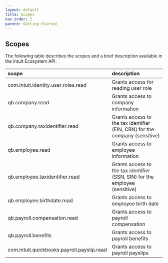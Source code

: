 ```yaml
---
layout: default
title: Scopes
nav_order: 2
parent: Getting Started
---
```


## Scopes

The following table describes the scopes and a brief description available in the Intuit Ecosystem API.

| scope                                         | description                          |
|:----------------------------------------------|:-------------------------------------|
| com.intuit.identity.user.roles.read           | Grants access for reading user role  |
| qb.company.read                               | Grants access to company information |
| qb.company.taxidentifier.read                 | Grants access to the tax identifier (EIN, CBN) for the company (sensitive) |
| qb.employee.read                              | Grants access to employee information |
| qb.employee.taxidentifier.read                | Grants access to the tax identifier (SSN, SIN) for the employee (sensitive) |
| qb.employee.birthdate.read                    | Grants access to employee birth date |
| qb.payroll.compensation.read                  | Grants access to payroll compensation |
| qb.payroll.benefits                           | Grants access to payroll benefits    |
| com.intuit.quickbooks.payroll.payslip.read    | Grants access to payroll payslips    |
